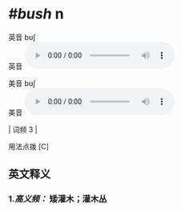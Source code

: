 # ***\#bush*** n
英音 bʊʃ  
英音
<audio src="./media/bush-B.aac" controls="controls"></audio>

美音 bʊʃ  
美音
<audio src="./media/bush.aac" controls="controls"></audio>



| 词频 3 |  

用法点拨  [C]

英文释义
---
### 1.*高义频：* **矮灌木；灌木丛**  


